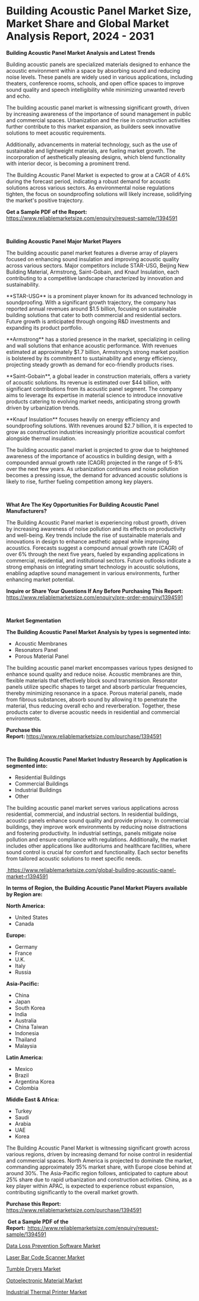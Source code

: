 <p><h1>Building Acoustic Panel Market Size, Market Share and Global Market Analysis Report, 2024 - 2031</h1></p><p><strong>Building Acoustic Panel Market Analysis and Latest Trends</strong></p>
<p><p>Building acoustic panels are specialized materials designed to enhance the acoustic environment within a space by absorbing sound and reducing noise levels. These panels are widely used in various applications, including theaters, conference rooms, schools, and open office spaces to improve sound quality and speech intelligibility while minimizing unwanted reverb and echo. </p><p>The building acoustic panel market is witnessing significant growth, driven by increasing awareness of the importance of sound management in public and commercial spaces. Urbanization and the rise in construction activities further contribute to this market expansion, as builders seek innovative solutions to meet acoustic requirements. </p><p>Additionally, advancements in material technology, such as the use of sustainable and lightweight materials, are fueling market growth. The incorporation of aesthetically pleasing designs, which blend functionality with interior decor, is becoming a prominent trend. </p><p>The Building Acoustic Panel Market is expected to grow at a CAGR of 4.6% during the forecast period, indicating a robust demand for acoustic solutions across various sectors. As environmental noise regulations tighten, the focus on soundproofing solutions will likely increase, solidifying the market's positive trajectory.</p></p>
<p><strong>Get a Sample PDF of the Report:&nbsp;</strong> <a href="https://www.reliablemarketsize.com/enquiry/request-sample/1394591?utm_campaign=1133&utm_medium=2&utm_source=Github&utm_content=ia&utm_term=17112024&utm_id=building-acoustic-panel">https://www.reliablemarketsize.com/enquiry/request-sample/1394591</a></p>
<p>&nbsp;</p>
<p><strong>Building Acoustic Panel Major Market Players</strong></p>
<p><p>The building acoustic panel market features a diverse array of players focused on enhancing sound insulation and improving acoustic quality across various sectors. Major competitors include STAR-USG, Beijing New Building Material, Armstrong, Saint-Gobain, and Knauf Insulation, each contributing to a competitive landscape characterized by innovation and sustainability.</p><p>**STAR-USG** is a prominent player known for its advanced technology in soundproofing. With a significant growth trajectory, the company has reported annual revenues around $1.5 billion, focusing on sustainable building solutions that cater to both commercial and residential sectors. Future growth is anticipated through ongoing R&D investments and expanding its product portfolio.</p><p>**Armstrong** has a storied presence in the market, specializing in ceiling and wall solutions that enhance acoustic performance. With revenues estimated at approximately $1.7 billion, Armstrong’s strong market position is bolstered by its commitment to sustainability and energy efficiency, projecting steady growth as demand for eco-friendly products rises.</p><p>**Saint-Gobain**, a global leader in construction materials, offers a variety of acoustic solutions. Its revenue is estimated over $44 billion, with significant contributions from its acoustic panel segment. The company aims to leverage its expertise in material science to introduce innovative products catering to evolving market needs, anticipating strong growth driven by urbanization trends.</p><p>**Knauf Insulation** focuses heavily on energy efficiency and soundproofing solutions. With revenues around $2.7 billion, it is expected to grow as construction industries increasingly prioritize acoustical comfort alongside thermal insulation.</p><p>The building acoustic panel market is projected to grow due to heightened awareness of the importance of acoustics in building design, with a compounded annual growth rate (CAGR) projected in the range of 5-8% over the next few years. As urbanization continues and noise pollution becomes a pressing issue, the demand for advanced acoustic solutions is likely to rise, further fueling competition among key players.</p></p>
<p>&nbsp;</p>
<p><strong>What Are The Key Opportunities For Building Acoustic Panel Manufacturers?</strong></p>
<p><p>The Building Acoustic Panel market is experiencing robust growth, driven by increasing awareness of noise pollution and its effects on productivity and well-being. Key trends include the rise of sustainable materials and innovations in design to enhance aesthetic appeal while improving acoustics. Forecasts suggest a compound annual growth rate (CAGR) of over 6% through the next five years, fueled by expanding applications in commercial, residential, and institutional sectors. Future outlooks indicate a strong emphasis on integrating smart technology in acoustic solutions, enabling adaptive sound management in various environments, further enhancing market potential.</p></p>
<p><strong>Inquire or Share Your Questions If Any Before Purchasing This Report:</strong> <a href="https://www.reliablemarketsize.com/enquiry/pre-order-enquiry/1394591?utm_campaign=1133&utm_medium=2&utm_source=Github&utm_content=ia&utm_term=17112024&utm_id=building-acoustic-panel">https://www.reliablemarketsize.com/enquiry/pre-order-enquiry/1394591</a></p>
<p>&nbsp;</p>
<p><strong>Market Segmentation</strong></p>
<p><strong>The Building Acoustic Panel Market Analysis by types is segmented into:</strong></p>
<p><ul><li>Acoustic Membranes</li><li>Resonators Panel</li><li>Porous Material Panel</li></ul></p>
<p><p>The building acoustic panel market encompasses various types designed to enhance sound quality and reduce noise. Acoustic membranes are thin, flexible materials that effectively block sound transmission. Resonator panels utilize specific shapes to target and absorb particular frequencies, thereby minimizing resonance in a space. Porous material panels, made from fibrous substances, absorb sound by allowing it to penetrate the material, thus reducing overall echo and reverberation. Together, these products cater to diverse acoustic needs in residential and commercial environments.</p></p>
<p><strong>Purchase this Report:&nbsp;</strong><a href="https://www.reliablemarketsize.com/purchase/1394591?utm_campaign=1133&utm_medium=2&utm_source=Github&utm_content=ia&utm_term=17112024&utm_id=building-acoustic-panel">https://www.reliablemarketsize.com/purchase/1394591</a></p>
<p>&nbsp;</p>
<p><strong>The Building Acoustic Panel Market Industry Research by Application is segmented into:</strong></p>
<p><ul><li>Residential Buildings</li><li>Commercial Buildings</li><li>Industrial Buildings</li><li>Other</li></ul></p>
<p><p>The building acoustic panel market serves various applications across residential, commercial, and industrial sectors. In residential buildings, acoustic panels enhance sound quality and provide privacy. In commercial buildings, they improve work environments by reducing noise distractions and fostering productivity. In industrial settings, panels mitigate noise pollution and ensure compliance with regulations. Additionally, the market includes other applications like auditoriums and healthcare facilities, where sound control is crucial for comfort and functionality. Each sector benefits from tailored acoustic solutions to meet specific needs.</p></p>
<p><a href="https://www.reliablemarketsize.com/global-building-acoustic-panel-market-r1394591?utm_campaign=1133&utm_medium=2&utm_source=Github&utm_content=ia&utm_term=17112024&utm_id=building-acoustic-panel">&nbsp;https://www.reliablemarketsize.com/global-building-acoustic-panel-market-r1394591</a></p>
<p><strong>In terms of Region, the Building Acoustic Panel Market Players available by Region are:</strong></p>
<p>
    <p> <strong> North America: </strong>
        <ul>
            <li>United States</li>
            <li>Canada</li>
        </ul>
        </p> 
    <p> <strong> Europe: </strong>
        <ul>
            <li>Germany</li>
            <li>France</li>
            <li>U.K.</li>
            <li>Italy</li>
            <li>Russia</li>
        </ul>
        </p> 
    <p> <strong> Asia-Pacific: </strong>
        <ul>
            <li>China</li>
            <li>Japan</li>
            <li>South Korea</li>
            <li>India</li>
            <li>Australia</li>
            <li>China Taiwan</li>
            <li>Indonesia</li>
            <li>Thailand</li>
            <li>Malaysia</li>
        </ul>
        </p> 
    <p> <strong> Latin America: </strong>
        <ul>
            <li>Mexico</li>
            <li>Brazil</li>
            <li>Argentina Korea</li>
            <li>Colombia</li>
        </ul>
        </p> 
    <p> <strong> Middle East & Africa: </strong>
        <ul>
            <li>Turkey</li>
            <li>Saudi</li>
            <li>Arabia</li>
            <li>UAE</li>
            <li>Korea</li>
        </ul>
    </p>
    </p>
<p><p>The Building Acoustic Panel Market is witnessing significant growth across various regions, driven by increasing demand for noise control in residential and commercial spaces. North America is projected to dominate the market, commanding approximately 35% market share, with Europe close behind at around 30%. The Asia-Pacific region follows, anticipated to capture about 25% share due to rapid urbanization and construction activities. China, as a key player within APAC, is expected to experience robust expansion, contributing significantly to the overall market growth.</p></p>
<p><strong>Purchase this Report: </strong><a href="https://www.reliablemarketsize.com/purchase/1394591?utm_campaign=1133&utm_medium=2&utm_source=Github&utm_content=ia&utm_term=17112024&utm_id=building-acoustic-panel">https://www.reliablemarketsize.com/purchase/1394591</a></p>
<p>&nbsp;<strong>Get a Sample PDF of the Report:&nbsp;&nbsp;</strong><a href="https://www.reliablemarketsize.com/enquiry/request-sample/1394591?utm_campaign=1133&utm_medium=2&utm_source=Github&utm_content=ia&utm_term=17112024&utm_id=building-acoustic-panel">https://www.reliablemarketsize.com/enquiry/request-sample/1394591</a></p>
<p><strong></strong></p>
<p><p><a href="https://issuu.com/reportprime-2/docs/data-loss-prevention-software-marke_30edda38e27ed3?utm_campaign=1133&utm_medium=2&utm_source=Github&utm_content=ia&utm_term=17112024&utm_id=building-acoustic-panel">Data Loss Prevention Software Market</a></p><p><a href="https://www.linkedin.com/pulse/laser-bar-code-scanner-market-essentials-key-players-demand-hijqe?utm_campaign=1133&utm_medium=2&utm_source=Github&utm_content=ia&utm_term=17112024&utm_id=building-acoustic-panel">Laser Bar Code Scanner Market</a></p><p><a href="https://www.linkedin.com/pulse/global-tumble-dryers-market-sector2024-2031-metrics-strategic-ymbhc?utm_campaign=1133&utm_medium=2&utm_source=Github&utm_content=ia&utm_term=17112024&utm_id=building-acoustic-panel">Tumble Dryers Market</a></p><p><a href="https://issuu.com/reportprime-2/docs/optoelectronic-material-market-size_a6bc655ead42ae?utm_campaign=1133&utm_medium=2&utm_source=Github&utm_content=ia&utm_term=17112024&utm_id=building-acoustic-panel">Optoelectronic Material Market</a></p><p><a href="https://www.linkedin.com/pulse/regulatory-landscape-its-influence-global-industrial-thermal-oqzse?utm_campaign=1133&utm_medium=2&utm_source=Github&utm_content=ia&utm_term=17112024&utm_id=building-acoustic-panel">Industrial Thermal Printer Market</a></p></p>